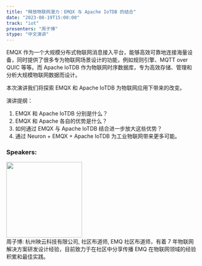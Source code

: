 ```yaml
---
title: "释放物联网潜力：EMQX 与 Apache IoTDB 的结合"
date: "2023-08-19T15:00:00" 
track: "iot"
presenters: "周子博"
stype: "中文演讲"
---
```

EMQX 作为一个大规模分布式物联网消息接入平台，能够高效可靠地连接海量设备，同时提供了很多专为物联网场景设计的功能，例如规则引擎、MQTT over QUIC 等等。而 Apache IoTDB 作为物联网时序数据库，专为高效存储、管理和分析大规模物联网数据而设计。

本次演讲我们将探索 EMQX 和 Apache IoTDB 为物联网应用下带来的改变。

演讲提纲：

1. EMQX 和 Apache IoTDB 分别是什么？
2. EMQX 和 Apache 各自的优势是什么？
3. 如何通过 EMQX 与 Apache IoTDB 结合进一步放大这些优势？
4. 通过 Neuron + EMQX + Apache IoTDB 为工业物联网带来更多可能。
 ### Speakers: 
 <img src="https://img.bagevent.com/resource/20230605/1451264750.jpg" width="200" /><br>周子博: 杭州映云科技有限公司, 社区布道师, EMQ 社区布道师，有着 7 年物联网解决方案研发设计经验，目前致力于在社区中分享传播 EMQ 在物联网领域的经验积累和最佳实践。
 <br><br>